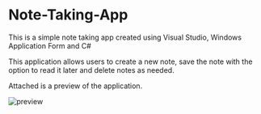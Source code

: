 # Note-Taking-App
This is a simple note taking app created using Visual Studio, Windows Application Form and C#

This application allows users to create a new note, save the note with the option to read it later and delete notes as needed. 

Attached is a preview of the application. 

![preview](https://user-images.githubusercontent.com/43965970/216332413-768fc265-fb2f-4db5-8bfb-0cc08103c6b4.PNG)
